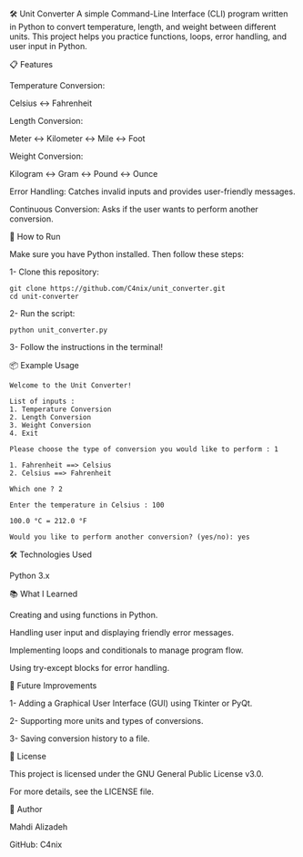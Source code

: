 🛠️ Unit Converter
A simple Command-Line Interface (CLI) program written in Python to convert temperature, length, and weight between different units. This project helps you practice functions, loops, error handling, and user input in Python.

📋 Features

Temperature Conversion:

Celsius ↔️ Fahrenheit

Length Conversion:

Meter ↔️ Kilometer ↔️ Mile ↔️ Foot

Weight Conversion:

Kilogram ↔️ Gram ↔️ Pound ↔️ Ounce

Error Handling:
Catches invalid inputs and provides user-friendly messages.

Continuous Conversion:
Asks if the user wants to perform another conversion.

🚀 How to Run

Make sure you have Python installed. Then follow these steps:

1- Clone this repository:

```
git clone https://github.com/C4nix/unit_converter.git
cd unit-converter
```

2- Run the script:

```
python unit_converter.py
```

3- Follow the instructions in the terminal!

📦 Example Usage

```
Welcome to the Unit Converter!

List of inputs : 
1. Temperature Conversion
2. Length Conversion
3. Weight Conversion
4. Exit

Please choose the type of conversion you would like to perform : 1

1. Fahrenheit ==> Celsius
2. Celsius ==> Fahrenheit
 
Which one ? 2

Enter the temperature in Celsius : 100

100.0 °C = 212.0 °F

Would you like to perform another conversion? (yes/no): yes
```



🛠️ Technologies Used

Python 3.x

📚 What I Learned

Creating and using functions in Python.

Handling user input and displaying friendly error messages.

Implementing loops and conditionals to manage program flow.

Using try-except blocks for error handling.

🌟 Future Improvements

1- Adding a Graphical User Interface (GUI) using Tkinter or PyQt.

2- Supporting more units and types of conversions.

3- Saving conversion history to a file.


📜 License

This project is licensed under the GNU General Public License v3.0.

For more details, see the LICENSE file.

👤 Author

Mahdi Alizadeh

GitHub: C4nix
